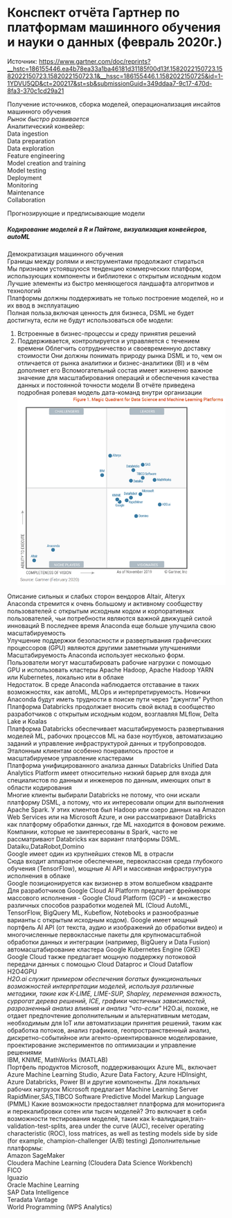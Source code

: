 # Конспект отчёта Гартнер по платформам машинного обучения и науки о данных (февраль 2020г.)
Источник: https://www.gartner.com/doc/reprints?__hstc=186155446.ea4b78ea33a1ba46181d31185f00d13f.1582022150723.1582022150723.1582022150723.1&__hssc=186155446.1.1582022150725&id=1-1YDVU5QD&ct=200217&st=sb&submissionGuid=349ddaa7-9c17-470d-8fa3-370c1cd29a21


Получение источников, сборка моделей, операционализация инсайтов машинного обучения  
*Рынок быстро развивается*  
Аналитический конвейер:  
Data ingestion  
Data preparation  
Data exploration  
Feature engineering  
Model creation and training  
Model testing  
Deployment  
Monitoring  
Maintenance  
Collaboration  

Прогнозирующие и предписывающие модели  
##### Кодирование моделей в R и Пайтоне, визуализация конвейеров, autoML  
Демократизация машинного обучения  
Границы между ролями и инструментами продолжают стираться  
Мы признаем устоявшуюся тенденцию коммерческих платформ, использующих компоненты и библиотеки с открытым исходным кодом    
Лучшие элементы из быстро меняющегося ландшафта алгоритмов и технологий  
Платформы должны поддерживать не только построение моделей, но и их ввод в эксплуатацию  
Полная польза,включая ценность для бизнеса, DSML не будет достигнута, если не будут использоваться обе модели:  
1. Встроенные в бизнес-процессы и среду принятия решений  
2. Поддерживается, контролируется и управляется с течением времени
Облегчить сотрудничество и своевременную доставку стоимости
Они должны понимать природу рынка DSML и то, чем он отличается от рынка аналитики и бизнес-аналитики (BI) и в чём дополняет его
Вспомогательный состав имеет жизненно важное значение для масштабирования операций и обеспечения качества данных и постоянной точности модели
В отчёте приведена подробная ролевая модель дата-команд внутри организации  
![alt text](https://github.com/rnekrasov1980kursk/qartner_ml/blob/master/2020-02-19_1005.png)

Описание сильных и слабых сторон вендоров Altair, Alteryx  
Anaconda стремится к очень большому и активному сообществу пользователей с открытым исходным кодом и корпоративных пользователей, чьи потребности являются важной движущей силой инноваций 
В последнее время Anaconda еще больше улучшила свою масштабируемость  
Улучшение поддержки безопасности и развертывания графических процессоров (GPU) являются другими заметными улучшениями    
Масштабируемость Anaconda использует несколько форм. Пользователи могут масштабировать рабочие нагрузки с помощью GPU и использовать кластеры Apache Hadoop, Apache Hadoop YARN или Kubernetes, локально или в облаке  
Недостаток. В среде Anaconda наблюдается отставание в таких возможностях, как автоML, MLOps и интерпретируемость. Новички Anaconda будут иметь трудности в поиске пути через "джунгли" Python  
Платформа Databricks продолжает вносить свой вклад в сообщество разработчиков с открытым исходным кодом, возглавляя MLflow, Delta Lake и Koalas  
Платформа Databricks обеспечивает масштабируемость развертывания моделей ML, рабочих процессов ML на базе ноутбуков, автоматизацию заданий и управление инфраструктурой данных и трубопроводов. Эталонным клиентам особенно понравилось простое и масштабируемое управление кластерами  
Платформа унифицированного анализа данных Databricks Unified Data Analytics Platform имеет относительно низкий барьер для входа для специалистов по данным и инженеров по данным, имеющих опыт в области кодирования  
Многие клиенты выбирали Databricks не потому, что они искали платформу DSML, а потому, что их интересовали опции для выполнения Apache Spark. У этих клиентов был Hadoop или озеро данных на Amazon Web Services или на Microsoft Azure, и они рассматривают DataBricks как платформу обработки данных, где ML находится в фоновом режиме. Компании, которые не заинтересованы в Spark, часто не рассматривают Databricks как вариант платформы DSML.
Dataiku,DataRobot,Domino  
Google имеет один из крупнейших стеков ML в отрасли  
Сюда входит аппаратное обеспечение, первоклассная среда глубокого обучения (TensorFlow), мощные AI API  и массивная инфраструктура исполнения в облаке  
Google позиционируется как визионер в этом волшебном квадранте  
Для разработчиков Google Cloud AI Platform предлагает фреймворк массового исполнения - Google Cloud Platform (GCP) - и множество различных способов разработки моделей ML (Cloud AutoML, TensorFlow, BigQuery ML, Kubeflow, Notebooks и разнообразные варианты с открытым исходным кодом). Google имеет мощный портфель AI API (от текста, аудио и изображений до обработки видео) и многочисленные первоклассные пакеты для крупномасштабной обработки данных и интеграции (например, BigQuery и Data Fusion)  
автомасштабирование кластера Google Kubernetes Engine (GKE)   
Google Cloud также предлагает мощную поддержку потоковой передачи данных с помощью Cloud Dataproc и Cloud Dataflow  
H2O4GPU  
*H2O.ai служит примером обеспечения богатых функциональных возможностей интерпретации моделей, используя различные методики, такие как K-LIME, LIME-SUP, Shapley, переменная важность, суррогат дерева решений, ICE, графики частичных зависимостей, разрозненный анализ влияния и анализ "что-если"*
H2O.ai, похоже, не отдает предпочтение дополнительным и альтернативным методам, необходимым для IoT или автоматизации принятия решений, таким как обработка потоков, анализ графиков, геопространственный анализ, дискретно-событийное или агенто-ориентированное моделирование, проектирование экспериментов по оптимизации и управление решениями  
IBM, KNIME, MathWorks (MATLAB)  
Портфель продуктов Microsoft, поддерживающих Azure ML, включает Azure Machine Learning Studio, Azure Data Factory, Azure HDInsight, Azure Databricks, Power BI и другие компоненты. Для локальных рабочих нагрузок Microsoft предлагает Machine Learning Server  
RapidMiner,SAS,TIBCO Software
Predictive Model Markup Language (PMML)
Какие возможности предоставляет платформа для мониторинга и перекалибровки сотен или тысяч моделей? Это включает в себя возможности тестирования моделей, такие как k-валидация,train-validation-test-splits, area under the curve (AUC), receiver operating characteristic (ROC), loss matrices, as well as testing models side by side (for example, champion-challenger (A/B) testing)
Дополнительные платформы:  
Amazon SageMaker  
Cloudera Machine Learning (Cloudera Data Science Workbench)  
FICO  
Iguazio  
Oracle Machine Learning  
SAP Data Intelligence  
Teradata Vantage  
World Programming (WPS Analytics)  







